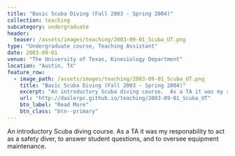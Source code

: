 ```yaml
---
title: "Basic Scuba Diving (Fall 2003 - Spring 2004)"
collection: teaching
subcategory: undergraduate
header: 
  teaser: /assets/images/teaching/2003-09-01_Scuba_UT.png
type: "Undergraduate course, Teaching Assistant"
date: 2003-09-01
venue: "The University of Texas, Kinesiology Department"
location: "Austin, TX"
feature_row: 
  - image_path: /assets/images/teaching/2003-09-01_Scuba_UT.png
    title: "Basic Scuba Diving (Fall 2003 - Spring 2004)"
    excerpt: "An introductory Scuba diving course.  As a TA it was my responability to act as a safety diver, to answer student questions, and to oversee equipment maintenance. "
    url: "http://daslerpc.github.io/teaching/2003-09-01_Scuba_UT"
    btn_label: "Read More"
    btn_class: "btn--primary"
---
```


An introductory Scuba diving course.  As a TA it was my responability to act as a safety diver, to answer student questions, and to oversee equipment maintenance. 

